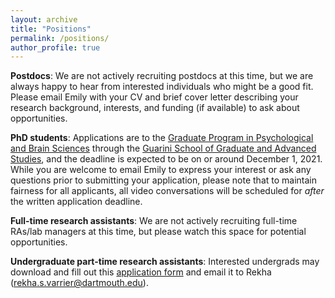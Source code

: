 ```yaml
---
layout: archive
title: "Positions"
permalink: /positions/
author_profile: true
---
```


**Postdocs**: We are not actively recruiting postdocs at this time, but we are always happy to hear from interested individuals who might be a good fit. Please email Emily with your CV and brief cover letter describing your research background, interests, and funding (if available) to ask about opportunities.

**PhD students**: Applications are to the [Graduate Program in Psychological and Brain Sciences](https://pbs.dartmouth.edu/graduate-program-psychological-and-brain-sciences) through the [Guarini School of Graduate and Advanced Studies](https://graduate.dartmouth.edu/), and the deadline is expected to be on or around December 1, 2021. While you are welcome to email Emily to express your interest or ask any questions prior to submitting your application, please note that to maintain fairness for all applicants, all video conversations will be scheduled for *after* the written application deadline. 

**Full-time research assistants**: We are not actively recruiting full-time RAs/lab managers at this time, but please watch this space for potential opportunities.

**Undergraduate part-time research assistants**: Interested undergrads may download and fill out this [application form](https://docs.google.com/document/d/1wlPxIw6OAbRHHOJvx1yPzkhXAGOu-2bjb6JHo-aTsBE/edit?usp=sharing) and email it to Rekha ([rekha.s.varrier@dartmouth.edu](mailto:rekha.s.varrier@dartmouth.edu)).
